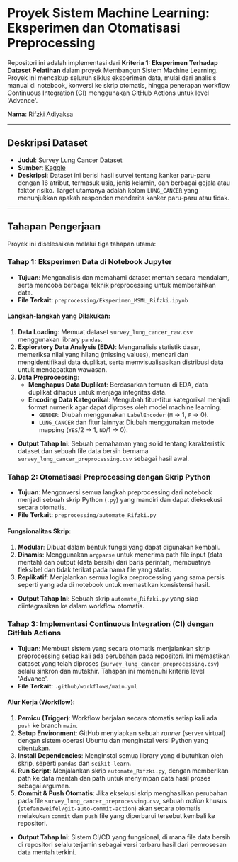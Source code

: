 # **Proyek Sistem Machine Learning: Eksperimen dan Otomatisasi Preprocessing**

Repositori ini adalah implementasi dari **Kriteria 1: Eksperimen Terhadap Dataset Pelatihan** dalam proyek Membangun Sistem Machine Learning. Proyek ini mencakup seluruh siklus eksperimen data, mulai dari analisis manual di notebook, konversi ke skrip otomatis, hingga penerapan workflow Continuous Integration (CI) menggunakan GitHub Actions untuk level 'Advance'.

**Nama**: Rifzki Adiyaksa

---

## **Deskripsi Dataset**

-   **Judul**: Survey Lung Cancer Dataset
-   **Sumber**: [Kaggle](https://www.kaggle.com/datasets/mysarahmadbhat/lung-cancer)
-   **Deskripsi**: Dataset ini berisi hasil survei tentang kanker paru-paru dengan 16 atribut, termasuk usia, jenis kelamin, dan berbagai gejala atau faktor risiko. Target utamanya adalah kolom `LUNG_CANCER` yang menunjukkan apakah responden menderita kanker paru-paru atau tidak.

---

## **Tahapan Pengerjaan**

Proyek ini diselesaikan melalui tiga tahapan utama:

### **Tahap 1: Eksperimen Data di Notebook Jupyter**

-   **Tujuan**: Menganalisis dan memahami dataset mentah secara mendalam, serta mencoba berbagai teknik preprocessing untuk membersihkan data.
-   **File Terkait**: `preprocessing/Eksperimen_MSML_Rifzki.ipynb`

#### **Langkah-langkah yang Dilakukan:**

1.  **Data Loading**: Memuat dataset `survey_lung_cancer_raw.csv` menggunakan library `pandas`.
2.  **Exploratory Data Analysis (EDA)**: Menganalisis statistik dasar, memeriksa nilai yang hilang (missing values), mencari dan mengidentifikasi data duplikat, serta memvisualisasikan distribusi data untuk mendapatkan wawasan.
3.  **Data Preprocessing**:
    -   **Menghapus Data Duplikat**: Berdasarkan temuan di EDA, data duplikat dihapus untuk menjaga integritas data.
    -   **Encoding Data Kategorikal**: Mengubah fitur-fitur kategorikal menjadi format numerik agar dapat diproses oleh model machine learning.
        -   `GENDER`: Diubah menggunakan `LabelEncoder` (`M` -> 1, `F` -> 0).
        -   `LUNG_CANCER` dan fitur lainnya: Diubah menggunakan metode mapping (`YES`/2 -> 1, `NO`/1 -> 0).

-   **Output Tahap Ini**: Sebuah pemahaman yang solid tentang karakteristik dataset dan sebuah file data bersih bernama `survey_lung_cancer_preprocessing.csv` sebagai hasil awal.

### **Tahap 2: Otomatisasi Preprocessing dengan Skrip Python**

-   **Tujuan**: Mengonversi semua langkah preprocessing dari notebook menjadi sebuah skrip Python (`.py`) yang mandiri dan dapat dieksekusi secara otomatis.
-   **File Terkait**: `preprocessing/automate_Rifzki.py`

#### **Fungsionalitas Skrip:**

1.  **Modular**: Dibuat dalam bentuk fungsi yang dapat digunakan kembali.
2.  **Dinamis**: Menggunakan `argparse` untuk menerima path file input (data mentah) dan output (data bersih) dari baris perintah, membuatnya fleksibel dan tidak terikat pada nama file yang statis.
3.  **Replikatif**: Menjalankan semua logika preprocessing yang sama persis seperti yang ada di notebook untuk memastikan konsistensi hasil.

-   **Output Tahap Ini**: Sebuah skrip `automate_Rifzki.py` yang siap diintegrasikan ke dalam workflow otomatis.

### **Tahap 3: Implementasi Continuous Integration (CI) dengan GitHub Actions**

-   **Tujuan**: Membuat sistem yang secara otomatis menjalankan skrip preprocessing setiap kali ada perubahan pada repositori. Ini memastikan dataset yang telah diproses (`survey_lung_cancer_preprocessing.csv`) selalu sinkron dan mutakhir. Tahapan ini memenuhi kriteria level 'Advance'.
-   **File Terkait**: `.github/workflows/main.yml`

#### **Alur Kerja (Workflow):**

1.  **Pemicu (Trigger)**: Workflow berjalan secara otomatis setiap kali ada `push` ke branch `main`.
2.  **Setup Environment**: GitHub menyiapkan sebuah *runner* (server virtual) dengan sistem operasi Ubuntu dan menginstal versi Python yang ditentukan.
3.  **Install Dependencies**: Menginstal semua library yang dibutuhkan oleh skrip, seperti `pandas` dan `scikit-learn`.
4.  **Run Script**: Menjalankan skrip `automate_Rifzki.py`, dengan memberikan path ke data mentah dan path untuk menyimpan data hasil proses sebagai argumen.
5.  **Commit & Push Otomatis**: Jika eksekusi skrip menghasilkan perubahan pada file `survey_lung_cancer_preprocessing.csv`, sebuah *action* khusus (`stefanzweifel/git-auto-commit-action`) akan secara otomatis melakukan `commit` dan `push` file yang diperbarui tersebut kembali ke repositori.

-   **Output Tahap Ini**: Sistem CI/CD yang fungsional, di mana file data bersih di repositori selalu terjamin sebagai versi terbaru hasil dari pemrosesan data mentah terkini.
